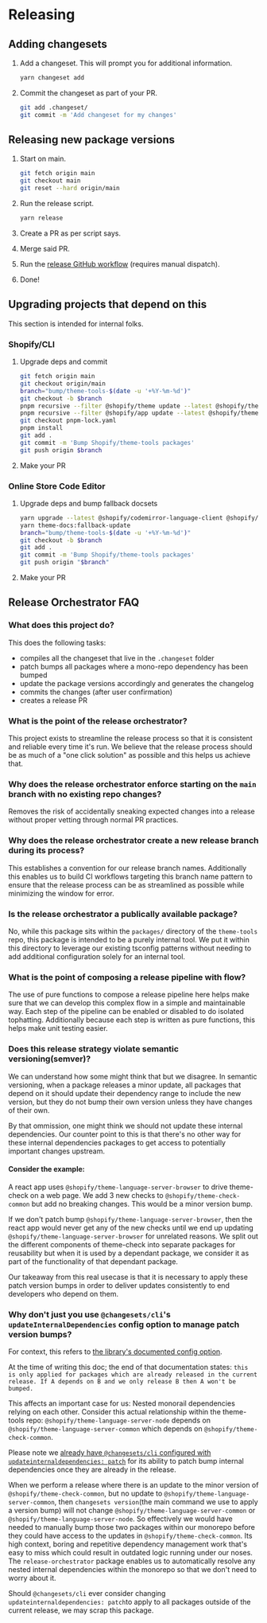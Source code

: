 # Releasing

## Adding changesets

1. Add a changeset. This will prompt you for additional information.

   ```bash
   yarn changeset add
   ```

2. Commit the changeset as part of your PR.

   ```bash
   git add .changeset/
   git commit -m 'Add changeset for my changes'
   ```

## Releasing new package versions

1. Start on main.

   ```bash
   git fetch origin main
   git checkout main
   git reset --hard origin/main
   ```

2. Run the release script.

   ```sh
   yarn release
   ```

3. Create a PR as per script says.
4. Merge said PR.
5. Run the [release GitHub workflow](https://github.com/Shopify/theme-tools/actions/workflows/release.yml) (requires manual dispatch).
6. Done!

## Upgrading projects that depend on this

This section is intended for internal folks.

### Shopify/CLI

1. Upgrade deps and commit

   ```sh
   git fetch origin main
   git checkout origin/main
   branch="bump/theme-tools-$(date -u '+%Y-%m-%d')"
   git checkout -b $branch
   pnpm recursive --filter @shopify/theme update --latest @shopify/theme-language-server-node @shopify/theme-check-node
   pnpm recursive --filter @shopify/app update --latest @shopify/theme-check-node
   git checkout pnpm-lock.yaml
   pnpm install
   git add .
   git commit -m 'Bump Shopify/theme-tools packages'
   git push origin $branch
   ```

2. Make your PR

### Online Store Code Editor

1. Upgrade deps and bump fallback docsets

   ```sh
   yarn upgrade --latest @shopify/codemirror-language-client @shopify/theme-check-docs-updater @shopify/theme-language-server-browser @shopify/prettier-plugin-liquid
   yarn theme-docs:fallback-update
   branch="bump/theme-tools-$(date -u '+%Y-%m-%d')"
   git checkout -b $branch
   git add .
   git commit -m 'Bump Shopify/theme-tools packages'
   git push origin "$branch"
   ```

2. Make your PR

## Release Orchestrator FAQ
### What does this project do?
This does the following tasks:
- compiles all the changeset that live in the `.changeset` folder
- patch bumps all packages where a mono-repo dependency has been bumped
- update the package versions accordingly and generates the changelog
- commits the changes (after user confirmation)
- creates a release PR

### What is the point of the release orchestrator?
This project exists to streamline the release process so that it is consistent and reliable every time it's run. We believe that the release process should be as much of a "one click solution" as possible and this helps us achieve that.

### Why does the release orchestrator enforce starting on the `main` branch with no existing repo changes?
Removes the risk of accidentally sneaking expected changes into a release without proper vetting through normal PR practices.

### Why does the release orchestrator create a new release branch during its process?
This establishes a convention for our release branch names. Additionally this enables us to build CI workflows targeting this branch name pattern to ensure that the release process can be as streamlined as possible while minimizing the window for error.

### Is the release orchestrator a publically available package?
No, while this package sits within the `packages/` directory of the `theme-tools` repo, this package is intended to be a purely internal tool. We put it within this directory to leverage our existing tsconfig patterns without needing to add additional configuration solely for an internal tool.

### What is the point of composing a release pipeline with flow?
The use of pure functions to compose a release pipeline here helps make sure that we can develop this complex flow in a simple and maintainable way. Each step of the pipeline can be enabled or disabled to do isolated tophatting. Additionally because each step is written as pure functions, this helps make unit testing easier.

### Does this release strategy violate semantic versioning(semver)?
We can understand how some might think that but we disagree. In semantic versioning, when a package releases a minor update, all packages that depend on it should update their dependency range to include the new version, but they do not bump their own version unless they have changes of their own. 

By that ommission, one might think we should not update these internal dependencies. Our counter point to this is that there's no other way for these internal dependencies packages to get access to potentially important changes upstream. 

#### Consider the example:

A react app uses `@shopify/theme-language-server-browser` to drive theme-check on a web page.
We add 3 new checks to `@shopify/theme-check-common` but add no breaking changes. This would be a minor version bump.

If we don't patch bump `@shopify/theme-language-server-browser`, then the react app would never get any of the new checks until we end up updating `@shopify/theme-language-server-browser` for unrelated reasons. We split out the different components of theme-check into separate packages for reusability but when it is used by a dependant package, we consider it as part of the functionality of that dependant package.

Our takeaway from this real usecase is that it is necessary to apply these patch version bumps in order to deliver updates consistently to end developers who depend on them.

### Why don't just you use `@changesets/cli`'s `updateInternalDependencies` config option to manage patch version bumps?
For context, this refers to [the library's documented config option](https://github.com/changesets/changesets/blob/main/docs/config-file-options.md#updateinternaldependencies).

At the time of writing this doc; the end of that documentation states: `this is only applied for packages which are already released in the current release. If A depends on B and we only release B then A won't be bumped.`

This affects an important case for us: Nested monorail dependencies relying on each other. Consider this actual relationship within the theme-tools repo:
`@shopify/theme-language-server-node` depends on `@shopify/theme-language-server-common` which depends on `@shopify/theme-check-common`.

Please note we [already have `@changesets/cli` configured with `updateinternaldependencies: patch`](../.changeset/config.json) for its ability to patch bump internal dependencies once they are already in the release.

When we perform a release where there is an update to the minor version of `@shopify/theme-check-common`, but no update to `@shopify/theme-language-server-common`, then `changesets version`(the main command we use to apply a version bump) will not change `@shopify/theme-language-server-common` or `@shopify/theme-language-server-node`. So effectively we would have needed to manually bump those two packages within our monorepo before they could have access to the updates in `@shopify/theme-check-common`. Its high context, boring and repetitive dependency management work that's easy to miss which could result in outdated logic running under our noses. The `release-orchestrator` package enables us to automatically resolve any nested internal dependencies within the monorepo so that we don't need to worry about it.

Should `@changesets/cli` ever consider changing `updateinternaldependencies: patch`to apply to all packages outside of the current release, we may scrap this package.
